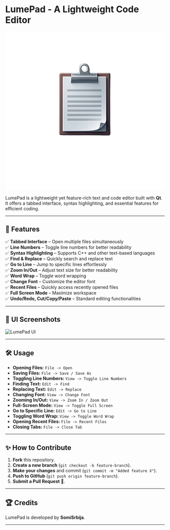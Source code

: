 # LumePad - A Lightweight Code Editor

![LumePad Logo](icons/lumepad_logo.png)

LumePad is a lightweight yet feature-rich text and code editor built with **Qt**. It offers a tabbed interface, syntax highlighting, and essential features for efficient coding.

---

## 🚀 Features

✅ **Tabbed Interface** – Open multiple files simultaneously  
✅ **Line Numbers** – Toggle line numbers for better readability  
✅ **Syntax Highlighting** – Supports C++ and other text-based languages  
✅ **Find & Replace** – Quickly search and replace text  
✅ **Go to Line** – Jump to specific lines effortlessly  
✅ **Zoom In/Out** – Adjust text size for better readability  
✅ **Word Wrap** – Toggle word wrapping  
✅ **Change Font** – Customize the editor font  
✅ **Recent Files** – Quickly access recently opened files  
✅ **Full Screen Mode** – Maximize workspace  
✅ **Undo/Redo, Cut/Copy/Paste** – Standard editing functionalities  


---

## 🎨 UI Screenshots

![LumePad UI](screenshots/lumepad_ui.png)

---

## 🛠️ Usage

- **Opening Files:** `File -> Open`
- **Saving Files:** `File -> Save / Save As`
- **Toggling Line Numbers:** `View -> Toggle Line Numbers`
- **Finding Text:** `Edit -> Find`
- **Replacing Text:** `Edit -> Replace`
- **Changing Font:** `View -> Change Font`
- **Zooming In/Out:** `View -> Zoom In / Zoom Out`
- **Full-Screen Mode:** `View -> Toggle Full Screen`
- **Go to Specific Line:** `Edit -> Go to Line`
- **Toggling Word Wrap:** `View -> Toggle Word Wrap`
- **Opening Recent Files:** `File -> Recent Files`
- **Closing Tabs:** `File -> Close Tab`

---

## ✨ How to Contribute

1. **Fork** this repository.
2. **Create a new branch** (`git checkout -b feature-branch`).
3. **Make your changes** and commit (`git commit -m "Added feature X"`).
4. **Push to GitHub** (`git push origin feature-branch`).
5. **Submit a Pull Request** 🚀.

---

## 🏆 Credits

LumePad is developed by **SomiSrbija**.  

---
